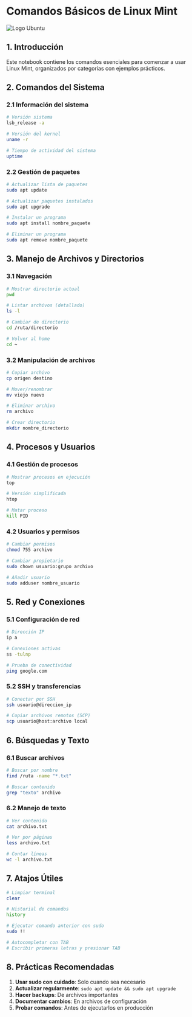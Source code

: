 # Comandos Básicos de Linux Mint

![Logo Ubuntu](https://assets.ubuntu.com/v1/29985a98-ubuntu-logo32.png)

## 1. Introducción
Este notebook contiene los comandos esenciales para comenzar a usar Linux Mint, organizados por categorías con ejemplos prácticos.

## 2. Comandos del Sistema

### 2.1 Información del sistema
```bash
# Versión sistema
lsb_release -a

# Versión del kernel
uname -r

# Tiempo de actividad del sistema
uptime
```

### 2.2 Gestión de paquetes
```bash
# Actualizar lista de paquetes
sudo apt update

# Actualizar paquetes instalados
sudo apt upgrade

# Instalar un programa
sudo apt install nombre_paquete

# Eliminar un programa
sudo apt remove nombre_paquete
```

## 3. Manejo de Archivos y Directorios

### 3.1 Navegación
```bash
# Mostrar directorio actual
pwd

# Listar archivos (detallado)
ls -l

# Cambiar de directorio
cd /ruta/directorio

# Volver al home
cd ~
```

### 3.2 Manipulación de archivos
```bash
# Copiar archivo
cp origen destino

# Mover/renombrar
mv viejo nuevo

# Eliminar archivo
rm archivo

# Crear directorio
mkdir nombre_directorio
```

## 4. Procesos y Usuarios

### 4.1 Gestión de procesos
```bash
# Mostrar procesos en ejecución
top

# Versión simplificada
htop

# Matar proceso
kill PID
```

### 4.2 Usuarios y permisos
```bash
# Cambiar permisos
chmod 755 archivo

# Cambiar propietario
sudo chown usuario:grupo archivo

# Añadir usuario
sudo adduser nombre_usuario
```

## 5. Red y Conexiones

### 5.1 Configuración de red
```bash
# Dirección IP
ip a

# Conexiones activas
ss -tulnp

# Prueba de conectividad
ping google.com
```

### 5.2 SSH y transferencias
```bash
# Conectar por SSH
ssh usuario@direccion_ip

# Copiar archivos remotos (SCP)
scp usuario@host:archivo local
```

## 6. Búsquedas y Texto

### 6.1 Buscar archivos
```bash
# Buscar por nombre
find /ruta -name "*.txt"

# Buscar contenido
grep "texto" archivo
```

### 6.2 Manejo de texto
```bash
# Ver contenido
cat archivo.txt

# Ver por páginas
less archivo.txt

# Contar líneas
wc -l archivo.txt
```

## 7. Atajos Útiles

```bash
# Limpiar terminal
clear

# Historial de comandos
history

# Ejecutar comando anterior con sudo
sudo !!

# Autocompletar con TAB
# Escribir primeras letras y presionar TAB
```

## 8. Prácticas Recomendadas

1. **Usar sudo con cuidado**: Solo cuando sea necesario
2. **Actualizar regularmente**: `sudo apt update && sudo apt upgrade`
3. **Hacer backups**: De archivos importantes
4. **Documentar cambios**: En archivos de configuración
5. **Probar comandos**: Antes de ejecutarlos en producción


```python

```
